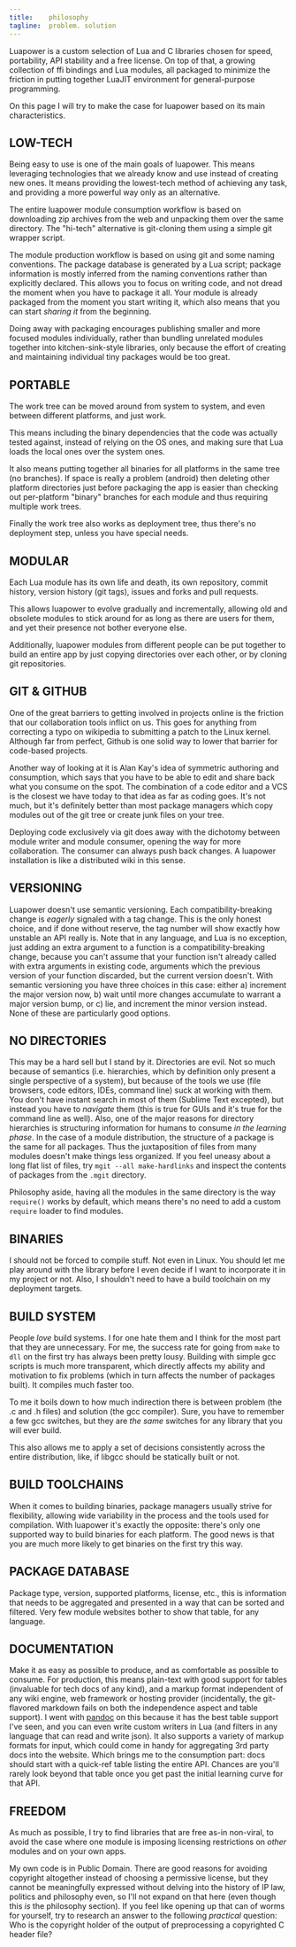 ```yaml
---
title:    philosophy
tagline:  problem. solution
---
```


Luapower is a custom selection of Lua and C libraries chosen for speed,
portability, API stability and a free license. On top of that, a growing
collection of ffi bindings and Lua modules, all packaged to minimize the
friction in putting together LuaJIT environment for general-purpose
programming.

On this page I will try to make the case for luapower based on its main
characteristics.

## LOW-TECH

Being easy to use is one of the main goals of luapower. This means leveraging
technologies that we already know and use instead of creating new ones.
It means providing the lowest-tech method of achieving any task, and
providing a more powerful way only as an alternative.

The entire luapower module consumption workflow is based on downloading
zip archives from the web and unpacking them over the same directory.
The "hi-tech" alternative is git-cloning them using a simple git wrapper
script.

The module production workflow is based on using git and some naming
conventions. The package database is generated by a Lua script; package
information is mostly inferred from the naming conventions rather than
explicitly declared. This allows you to focus on writing code, and not dread
the moment when you have to package it all. Your module is already packaged
from the moment you start writing it, which also means that you can start
_sharing it_ from the beginning.

Doing away with packaging encourages publishing smaller and more focused
modules individually, rather than bundling unrelated modules together into
kitchen-sink-style libraries, only because the effort of creating and
maintaining individual tiny packages would be too great.

## PORTABLE

The work tree can be moved around from system to system, and even between
different platforms, and just work.

This means including the binary dependencies that the code was actually
tested against, instead of relying on the OS ones, and making sure that Lua
loads the local ones over the system ones.

It also means putting together all binaries for all platforms in the same
tree (no branches). If space is really a problem (android) then deleting
other platform directories just before packaging the app is easier than
checking out per-platform "binary" branches for each module and thus
requiring multiple work trees.

Finally the work tree also works as deployment tree, thus there's no
deployment step, unless you have special needs.

## MODULAR

Each Lua module has its own life and death, its own repository, commit
history, version history (git tags), issues and forks and pull requests.

This allows luapower to evolve gradually and incrementally, allowing old and
obsolete modules to stick around for as long as there are users for them,
and yet their presence not bother everyone else.

Additionally, luapower modules from different people can be put together to
build an entire app by just copying directories over each other, or by
cloning git repositories.

## GIT & GITHUB

One of the great barriers to getting involved in projects online is the
friction that our collaboration tools inflict on us. This goes for anything
from correcting a typo on wikipedia to submitting a patch to the Linux kernel.
Although far from perfect, Github is one solid way to lower that barrier
for code-based projects.

Another way of looking at it is Alan Kay's idea of symmetric authoring
and consumption, which says that you have to be able to edit and share back
what you consume on the spot. The combination of a code editor and a VCS
is the closest we have today to that idea as far as coding goes.
It's not much, but it's definitely better than most package managers
which copy modules out of the git tree or create junk files on your tree.

Deploying code exclusively via git does away with the dichotomy between
module writer and module consumer, opening the way for more collaboration.
The consumer can always push back changes. A luapower installation is like
a distributed wiki in this sense.

## VERSIONING

Luapower doesn't use semantic versioning. Each compatibility-breaking change
is _eagerly_ signaled with a tag change. This is the only honest choice,
and if done without reserve, the tag number will show exactly how unstable
an API really is. Note that in any language, and Lua is no exception,
just adding an extra argument to a function is a compatibility-breaking
change, because you can't assume that your function isn't already called
with extra arguments in existing code, arguments which the previous version
of your function discarded, but the current version doesn't.
With semantic versioning you have three choices in this case: either
a) increment the major version now, b) wait until more changes
accumulate to warrant a major version bump, or c) lie, and increment
the minor version instead. None of these are particularly good options.

## NO DIRECTORIES

This may be a hard sell but I stand by it. Directories are evil. Not so
much because of semantics (i.e. hierarchies, which by definition only
present a single perspective of a system),
but because of the tools we use (file browsers, code editors, IDEs, command
line) suck at working with them. You don't have instant search in most of them
(Sublime Text excepted), but instead you have to _navigate_ them (this is
true for GUIs and it's true for the command line as well). Also, one of the
major reasons for directory hierarchies is structuring information for humans
to consume _in the learning phase_. In the case of a module distribution, the
structure of a package is the same for all packages. Thus the juxtaposition
of files from many modules doesn't make things less organized. If you feel
uneasy about a long flat list of files, try `mgit --all make-hardlinks`
and inspect the contents of packages from the `.mgit` directory.

Philosophy aside, having all the modules in the same directory is the way
`require()` works by default, which means there's no need to add a custom
`require` loader to find modules.

## BINARIES

I should not be forced to compile stuff. Not even in Linux. You should let me
play around with the library before I even decide if I want to incorporate it
in my project or not. Also, I shouldn't need to have a build toolchain on
my deployment targets.

## BUILD SYSTEM

People _love_ build systems. I for one hate them and I think for the most part
that they are unnecessary. For me, the success rate for going from
`make` to `dll` on the first try has always been pretty lousy.
Building with simple gcc scripts is much more transparent,
which directly affects my ability and motivation to fix problems (which in
turn affects the number of packages built). It compiles much faster too.

To me it boils down to how much indirection there is between problem
(the .c and .h files) and solution (the gcc compiler). Sure, you have to
remember a few gcc switches, but they are _the same_ switches for any library
that you will ever build.

This also allows me to apply a set of decisions consistently across the
entire distribution, like, if libgcc should be statically built or not.

## BUILD TOOLCHAINS

When it comes to building binaries, package managers usually strive for
flexibility, allowing wide variability in the process and the tools
used for compilation. With luapower it's exactly the opposite:
there's only one supported way to build binaries for each platform.
The good news is that you are much more likely to get binaries
on the first try this way.

## PACKAGE DATABASE

Package type, version, supported platforms, license, etc., this is
information that needs to be aggregated and presented in a way that can be
sorted and filtered. Very few module websites bother to show that table,
for any language.

## DOCUMENTATION

Make it as easy as possible to produce, and as comfortable as possible to
consume. For production, this means plain-text with good support for tables
(invaluable for tech docs of any kind), and a markup format independent of
any wiki engine, web framework or hosting provider (incidentally, the
git-flavored markdown fails on both the independence aspect and table
support). I went with [pandoc] on this because it has the best table support
I've seen, and you can even write custom writers in Lua (and filters in any
language that can read and write json). It also supports a variety of markup
formats for input, which could come in handy for aggregating 3rd party docs
into the website. Which brings me to the consumption part: docs should start
with a quick-ref table listing the entire API. Chances are you'll rarely look
beyond that table once you get past the initial learning curve for that API.

[pandoc]: http://pandoc.org

## FREEDOM

As much as possible, I try to find libraries that are free as-in non-viral,
to avoid the case where one module is imposing licensing restrictions
on _other_ modules and on your own apps.

My own code is in Public Domain. There are good reasons for avoiding
copyright altogether instead of choosing a permissive license,
but they cannot be meaningfully expressed without delving into
the history of IP law, politics and philosophy even, so I'll not expand
on that here (even though this _is_ the philosophy section).
If you feel like opening up that can of worms for yourself,
try to research an answer to the following _practical_ question:
Who is the copyright holder of the output of preprocessing a copyrighted
C header file?
